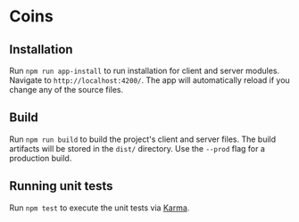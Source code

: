 # Coins

## Installation

Run `npm run app-install` to run installation for client and server modules. Navigate to `http://localhost:4200/`. The app will automatically reload if you change any of the source files.

## Build

Run `npm run build` to build the project's client and server files. The build artifacts will be stored in the `dist/` directory. Use the `--prod` flag for a production build.

## Running unit tests

Run `npm test` to execute the unit tests via [Karma](https://karma-runner.github.io).
